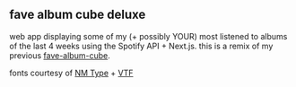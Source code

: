 ## fave album cube deluxe
web app displaying some of my (+ possibly YOUR) most listened to albums of the last 4 weeks using the Spotify API + Next.js. this is a remix of my previous [fave-album-cube](http://fave-album-cube.superhi.com/).

fonts courtesy of [NM Type](http://www.nmtype.com/) + [VTF](https://velvetyne.fr/)
